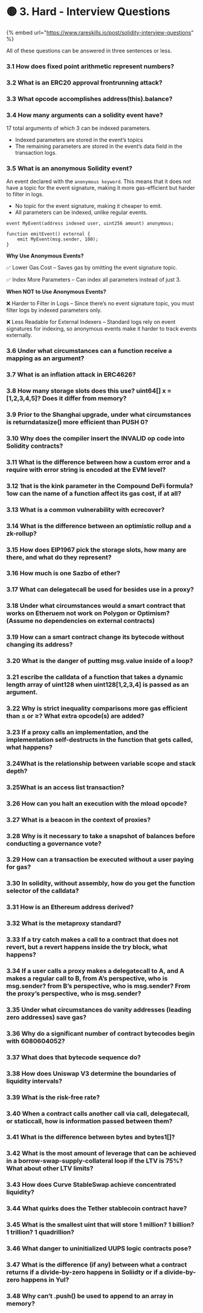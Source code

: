 # 🟡 3. Hard - Interview Questions

{% embed url="https://www.rareskills.io/post/solidity-interview-questions" %}

All of these questions can be answered in three sentences or less.

### 3.1 How does fixed point arithmetic represent numbers?



### 3.2 What is an ERC20 approval frontrunning attack?



### 3.3 What opcode accomplishes address(this).balance?



### 3.4 How many arguments can a solidity event have?

17 total arguments of which 3 can be  indexed parameters.

* Indexed parameters are stored in the event’s topics
* The remaining parameters are stored in the event’s data field in the transaction logs.

### 3.5 What is an anonymous Solidity event?

An event declared with the `anonymous keyword`. This means that it does not have a topic for the event signature, making it more gas-efficient but harder to filter in logs.

* No topic for the event signature, making it cheaper to emit.
* All parameters can be indexed, unlike regular events.

```solidity
event MyEvent(address indexed user, uint256 amount) anonymous; 

function emitEvent() external {
    emit MyEvent(msg.sender, 100);
}
```

**Why Use Anonymous Events?**

✅ Lower Gas Cost – Saves gas by omitting the event signature topic.

✅ Index More Parameters – Can index all parameters instead of just 3.

**When NOT to Use Anonymous Events?**

❌ Harder to Filter in Logs – Since there’s no event signature topic, you must filter logs by indexed parameters only.

❌ Less Readable for External Indexers – Standard logs rely on event signatures for indexing, so anonymous events make it harder to track events externally.

### 3.6 Under what circumstances can a function receive a mapping as an argument?



### 3.7 What is an inflation attack in ERC4626?



### 3.8 How many storage slots does this use? uint64\[] x = \[1,2,3,4,5]? Does it differ from memory?&#x20;



### 3.9 Prior to the Shanghai upgrade, under what circumstances is returndatasize() more efficient than PUSH 0?



### 3.10 Why does the compiler insert the INVALID op code into Solidity contracts?



### 3.11 What is the difference between how a custom error and a require with error string is encoded at the EVM level?



### 3.12 1hat is the kink parameter in the Compound DeFi formula? 1ow can the name of a function affect its gas cost, if at all?



### 3.13 What is a common vulnerability with ecrecover?



### 3.14 What is the difference between an optimistic rollup and a zk-rollup?



### 3.15 How does EIP1967 pick the storage slots, how many are there, and what do they represent?



### 3.16 How much is one Sazbo of ether?



### 3.17 What can delegatecall be used for besides use in a proxy?



### 3.18 Under what circumstances would a smart contract that works on Etheruem not work on Polygon or Optimism? (Assume no dependencies on external contracts)



### 3.19 How can a smart contract change its bytecode without changing its address?



### 3.20 What is the danger of putting msg.value inside of a loop?



### 3.21 escribe the calldata of a function that takes a dynamic length array of uint128 when uint128\[1,2,3,4] is passed as an argument.



### 3.22 Why is strict inequality comparisons more gas efficient than ≤ or ≥? What extra opcode(s) are added?



### 3.23 If a proxy calls an implementation, and the implementation self-destructs in the function that gets called, what happens?



### 3.24What is the relationship between variable scope and stack depth?



### 3.25What is an access list transaction?



### 3.26 How can you halt an execution with the mload opcode?



### 3.27 What is a beacon in the context of proxies?



### 3.28 Why is it necessary to take a snapshot of balances before conducting a governance vote?



### 3.29 How can a transaction be executed without a user paying for gas?



### 3.30 In solidity, without assembly, how do you get the function selector of the calldata?



### 3.31 How is an Ethereum address derived?



### 3.32 What is the metaproxy standard?



### 3.33 If a try catch makes a call to a contract that does not revert, but a revert happens inside the try block, what happens?



### 3.34 If a user calls a proxy makes a delegatecall to A, and A makes a regular call to B, from A’s perspective, who is msg.sender? from B’s perspective, who is msg.sender? From the proxy’s perspective, who is msg.sender?



### 3.35 Under what circumstances do vanity addresses (leading zero addresses) save gas?



### 3.36 Why do a significant number of contract bytecodes begin with 6080604052?



### 3.37 What does that bytecode sequence do?



### 3.38 How does Uniswap V3 determine the boundaries of liquidity intervals?



### 3.39 What is the risk-free rate?



### 3.40 When a contract calls another call via call, delegatecall, or staticcall, how is information passed between them?



### 3.41 What is the difference between bytes and bytes1\[]?



### 3.42 What is the most amount of leverage that can be achieved in a borrow-swap-supply-collateral loop if the LTV is 75%? What about other LTV limits?



### 3.43 How does Curve StableSwap achieve concentrated liquidity?



### 3.44 What quirks does the Tether stablecoin contract have?



### 3.45 What is the smallest uint that will store 1 million? 1 billion? 1 trillion? 1 quadrillion?



### 3.46 What danger to uninitialized UUPS logic contracts pose?



### 3.47 What is the difference (if any) between what a contract returns if a divide-by-zero happens in Soliidty or if a divide-by-zero happens in Yul?



### 3.48 Why can’t .push() be used to append to an array in memory?

